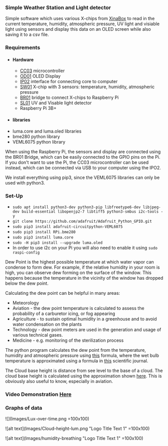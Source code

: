 ### Simple Weather Station and Light detector 
Simple software which uses various X-chips from [XinaBox](https://www.xinabox.cc) to read in the current temperature, humidity, atmospheric pressure, UV light and visiable light using sensors and display this data on an OLED screen while also saving it to a csv file.  

### Requirements 
 - #### Hardware
   - [CC03](https://www.xinabox.cc/collections/core/products/cc03) microcontroller
   - [OD01](https://www.xinabox.cc/collections/output/products/od01) OLED Display 
   - [IP02](https://www.xinabox.cc/collections/interfaces-1/products/ip01) interface for connecting core to computer
   - [SW01](https://www.xinabox.cc/collections/sensor/products/sw01) X-chip with 3 sensors: temperature, humidity, atmospheric pressure
   - [BR01](https://www.xinabox.cc/collections/bridges/products/br01) bridge to connect X-chips to Raspberry Pi
   - [SL01](https://xinabox.cc/collections/sensors/products/sl01) UV and Visable light detector
   - Raspberry Pi 3B+ 
 - #### libraries 
  - luma.core and luma.oled libraries
  - bme280 python library
  - VEML6075 python library

 When using the Raspberry Pi, the sensors and display are connected using the BR01 Bridge, which can be easily connected to the GPIO pins on the Pi. 
 If you don't want to use the Pi, the CC03 microcontroller can be used instead, which can be connected via USB to your computer using the IPO2. 

We install everything using pip3, since the VEML6075 libraries can only be used with python3.

### Set-Up
 - `sudo apt install python3-dev python3-pip libfreetype6-dev libjpeg-dev build-essential libopenjp2-7 libtiff5 python3-smbus i2c-tools -y`
 - `git clone https://github.com/adafruit/Adafruit_Python_GPIO.git`
 - `sudo pip3 install adafruit-circuitpython-VEML6075`
 - `sudo pip3 install RPi.bme280`
 - `sudo pip3 install luma.core`
 - `sudo -H pip3 install --upgrade luma.oled`
 - In order to use i2c on your Pi you will also need to enable it using `sudo raspi-config`

Dew Point is the highest possible temperature at which water vapor can condense to form dew. For example, if the relative humidity in your room is high, you can observe dew forming on the surface of the window. This happens because the temperature in the vicinity of the window has dropped below the dew point.

Calculating the dew point can be helpful in many areas: 
 - Meteorology
 - Aviation - the dew point temperature is calculated to assess the probability of a carburetor icing, or fog appearing
 - Agriculture - to sustain optimal humidity in a greenhouse and to avoid water condensation on the plants
 - Technology - dew point meters are used in the generation and usage of various technical gases.
 - Medicine - e.g. monitoring of the sterilization process

The python program calculates the dew point from the temperature, humidity and atmospheric pressure using [this](https://en.wikipedia.org/wiki/Dew_point#Calculating_the_dew_point) formula, where the wet bulb temperature is approximated using a formula in [this](https://journals.ametsoc.org/doi/pdf/10.1175/BAMS-D-16-0246.1) scientific journal.

The Cloud base height is distance from see level to the base of a cloud. The cloud base height is calculated using the approximation shown [here](https://en.wikipedia.org/wiki/Cloud_base). This is obviously also useful to know, especially in aviation. 

### Video Demonstration [Here](https://youtu.be/yRiE1-ey24E)

### Graphs of data

![](Images/Lux-over-time.png  =100x100)

![alt text](Images/Cloud-height-lum.png "Logo Title Text 1" =100x100)

![alt text](Images/humidity-breathing "Logo Title Text 1" =100x100)
